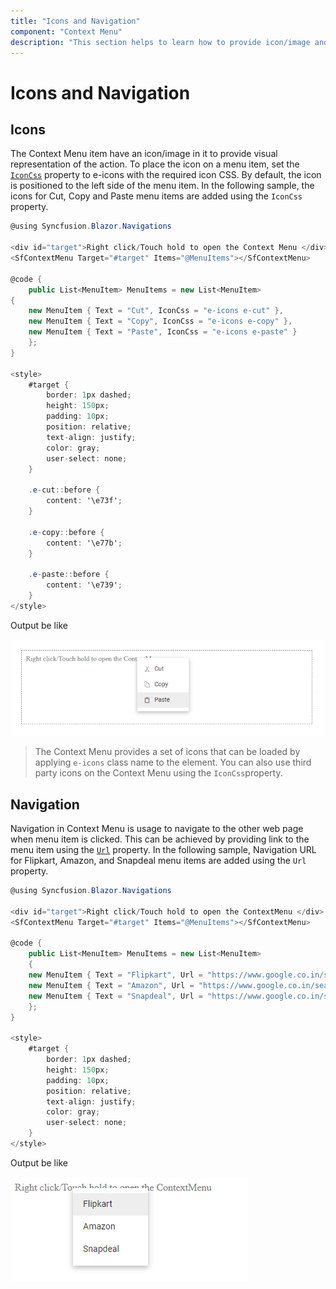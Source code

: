```yaml
---
title: "Icons and Navigation"
component: "Context Menu"
description: "This section helps to learn how to provide icon/image and navigations to the Context Menu items."
---
```


# Icons and Navigation

## Icons

The Context Menu item have an icon/image in it to provide visual representation of the action. To place the icon on a menu item, set the [`IconCss`](https://help.syncfusion.com/cr/blazor/Syncfusion.Blazor~Syncfusion.Blazor.Navigations.ContextMenuItem~IconCss.html) property to e-icons with the required icon CSS. By default, the icon is positioned to the left side of the menu item. In the following sample, the icons for Cut, Copy and Paste menu items are added using the `IconCss` property.

```csharp
@using Syncfusion.Blazor.Navigations

<div id="target">Right click/Touch hold to open the Context Menu </div>
<SfContextMenu Target="#target" Items="@MenuItems"></SfContextMenu>

@code {
    public List<MenuItem> MenuItems = new List<MenuItem>
{
    new MenuItem { Text = "Cut", IconCss = "e-icons e-cut" },
    new MenuItem { Text = "Copy", IconCss = "e-icons e-copy" },
    new MenuItem { Text = "Paste", IconCss = "e-icons e-paste" }
    };
}

<style>
    #target {
        border: 1px dashed;
        height: 150px;
        padding: 10px;
        position: relative;
        text-align: justify;
        color: gray;
        user-select: none;
    }

    .e-cut::before {
        content: '\e73f';
    }

    .e-copy::before {
        content: '\e77b';
    }

    .e-paste::before {
        content: '\e739';
    }
</style>

```

Output be like

![Context Menu Sample](./images/icons.png)

> The Context Menu provides a set of icons that can be loaded by applying `e-icons` class name to the element.
You can also use third party icons on the Context Menu using the `IconCss`property.

## Navigation

Navigation in Context Menu is usage to navigate to the other web page when menu item is clicked. This can be achieved by providing link to the menu item using the [`Url`](https://help.syncfusion.com/cr/blazor/Syncfusion.Blazor~Syncfusion.Blazor.Navigations.ContextMenuItem~Url.html) property. In the following sample, Navigation URL for Flipkart, Amazon, and Snapdeal menu items are added using the `Url` property.

```csharp
@using Syncfusion.Blazor.Navigations

<div id="target">Right click/Touch hold to open the ContextMenu </div>
<SfContextMenu Target="#target" Items="@MenuItems"></SfContextMenu>

@code {
    public List<MenuItem> MenuItems = new List<MenuItem>
    {
    new MenuItem { Text = "Flipkart", Url = "https://www.google.co.in/search?q=flipkart" },
    new MenuItem { Text = "Amazon", Url = "https://www.google.co.in/search?q=amazon" },
    new MenuItem { Text = "Snapdeal", Url = "https://www.google.co.in/search?q=snapdeal" }
    };
}

<style>
    #target {
        border: 1px dashed;
        height: 150px;
        padding: 10px;
        position: relative;
        text-align: justify;
        color: gray;
        user-select: none;
    }
</style>

```

Output be like

![Context Menu Sample](./images/cm-navi.png)